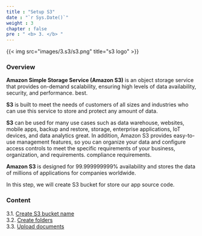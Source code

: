 ```yaml
---
title : "Setup S3"
date : "`r Sys.Date()`"
weight : 3
chapter : false
pre : " <b> 3. </b> "
---
```


{{< img src="images/3.s3/s3.png" title="s3 logo" >}}

### Overview

**Amazon Simple Storage Service (Amazon S3)** is an object storage service that provides on-demand scalability, ensuring high levels of data availability, security, and performance. best.

**S3** is built to meet the needs of customers of all sizes and industries who can use this service to store and protect any amount of data.

**S3** can be used for many use cases such as data warehouse, websites, mobile apps, backup and restore, storage, enterprise applications, IoT devices, and data analytics great. In addition, Amazon S3 provides easy-to-use management features, so you can organize your data and configure access controls to meet the specific requirements of your business, organization, and requirements. compliance requirements.

**Amazon S3** is designed for 99.999999999% availability and stores the data of millions of applications for companies worldwide.

In this step, we will create S3 bucket for store our app source code.

### Content

3.1. [Create S3 bucket name](3.1-create-bucket/)\
3.2. [Create folders](3.2-create-folders/)\
3.3. [Upload documents](3.3-upload-documents/)
